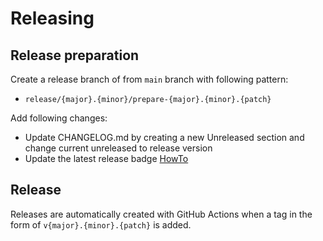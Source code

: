 # Releasing

## Release preparation

Create a release branch of from `main` branch with following pattern:

* `release/{major}.{minor}/prepare-{major}.{minor}.{patch}`

Add following changes:

* Update CHANGELOG.md by creating a new Unreleased section and change current unreleased to release version
* Update the latest release badge [HowTo](../assets/images/badges.md)

## Release

Releases are automatically created with GitHub Actions when a tag in the form of `v{major}.{minor}.{patch}` is added.
